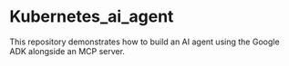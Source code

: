 # Kubernetes_ai_agent
This repository demonstrates how to build an AI agent using the Google ADK alongside an MCP server.

